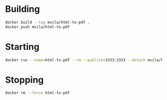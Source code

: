 # Building

```bash
docker build --tag mvila/html-to-pdf .
docker push mvila/html-to-pdf
```

# Starting

```bash
docker run --name=html-to-pdf --rm --publish=3333:3333 --detach mvila/html-to-pdf
```

# Stopping

```bash
docker rm --force html-to-pdf
```
